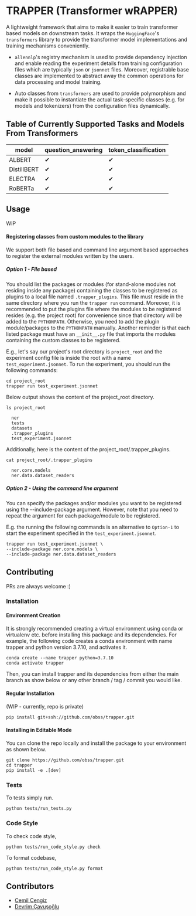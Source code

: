 # TRAPPER (Transformer wRAPPER)

A lightweight framework that aims to make it easier to train transformer based
models on downstream tasks. It wraps the `HuggingFace`'s
`transformers` library to provide the transformer model implementations and training
mechanisms conveniently.

* `allennlp`'s registry mechanism is used to provide dependency injection and enable
  reading the experiment details from training configuration files which are
  typically `json` or `jsonnet` files. Moreover, registrable base classes are
  implemented to abstract away the common operations for data processing and model
  training.

* Auto classes from `transformers` are used to provide polymorphism and make it
  possible to instantiate the actual task-specific classes (e.g. for models and
  tokenizers) from the configuration files dynamically.

## Table of Currently Supported Tasks and Models From Transformers

| model       | question_answering | token_classification |
|-------------|--------------------|----------------------|
| ALBERT      | &#10004;           | &#10004;             |
| DistillBERT | &#10004;           | &#10004;             |
| ELECTRA     | &#10004;           | &#10004;             |
| RoBERTa     | &#10004;           | &#10004;             |

## Usage

WIP

#### Registering classes from custom modules to the library

We support both file based and command line argument based approaches to register
the external modules written by the users.

##### Option 1 - File based

You should list the packages or modules (for stand-alone modules not residing inside
any package) containing the classes to be registered as plugins to a local file
named `.trapper_plugins`. This file must reside in the same directory where you run
the `trapper run` command. Moreover, it is recommended to put the plugins file where
the modules to be registered resides (e.g. the project root) for convenience since
that directory will be added to the `PYTHONPATH`. Otherwise, you need to add the
plugin module/packages to the `PYTHONPATH` manually. Another reminder is that each
listed package must have an `__init__.py` file that imports the modules containing
the custom classes to be registered.

E.g., let's say our project's root directory is `project_root` and the experiment
config file is inside the root with a name `test_experiment.jsonnet`. To run the
experiment, you should run the following commands:

```shell
cd project_root
trapper run test_experiment.jsonnet
```

Below output shows the content of the project_root directory.

```console
ls project_root

  ner
  tests
  datasets
  .trapper_plugins
  test_experiment.jsonnet
```

Additionally, here is the content of the project_root/.trapper_plugins.

```console
cat project_root/.trapper_plugins

  ner.core.models
  ner.data.dataset_readers
```

##### Option 2 - Using the command line argument

You can specify the packages and/or modules you want to be registered using the
--include-package argument. However, note that you need to repeat the argument for
each package/module to be registered.

E.g. the running the following commands is an alternative to `Option-1` to start the
experiment specified in the `test_experiment.jsonnet`.

```console
trapper run test_experiment.jsonnet \
--include-package ner.core.models \
--include-package ner.data.dataset_readers
```

## Contributing

PRs are always welcome :)

### Installation

#### Environment Creation

It is strongly recommended creating a virtual environment using conda or virtualenv
etc. before installing this package and its dependencies. For example, the following
code creates a conda environment with name trapper and python version 3.7.10, and
activates it.

```console
conda create --name trapper python=3.7.10
conda activate trapper
```

Then, you can install trapper and its dependencies from either the main branch as
show below or any other branch / tag / commit you would like.

#### Regular Installation

(WIP - currently, repo is private)

```console
pip install git+ssh://github.com/obss/trapper.git
```

#### Installing in Editable Mode

You can clone the repo locally and install the package to your environment as shown
below.

```console
git clone https://github.com/obss/trapper.git
cd trapper
pip install -e .[dev]
```

### Tests

To tests simply run.

    python tests/run_tests.py

### Code Style

To check code style,

    python tests/run_code_style.py check

To format codebase,

    python tests/run_code_style.py format

## Contributors

- [Cemil Cengiz](https://github.com/cemilcengiz)
- [Devrim Çavuşoğlu](https://github.com/devrimcavusoglu)